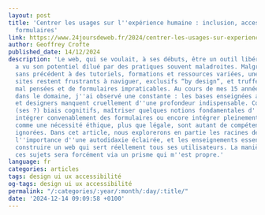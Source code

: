 ```yaml
---
layout: post
title: 'Centrer les usages sur l''expérience humaine : inclusion, accessibilité, et
  formulaires'
link: https://www.24joursdeweb.fr/2024/centrer-les-usages-sur-experience-humain-inclusion-accessibilite-formulaires
author: Geoffrey Crofte
published_date: 14/12/2024
description: 'Le web, qui se voulait, à ses débuts, être un outil libérateur et inclusif,
  a vu son potentiel dilué par des pratiques souvent maladroites. Malgré un accès
  sans précédent à des tutoriels, formations et ressources variées, une majorité de
  sites restent frustrants à naviguer, exclusifs “by design”, et truffés d''interactions
  mal pensées et de formulaires impraticables. Au cours de mes 15 années d''expérience
  dans le domaine, j''ai observé une constante : les bases enseignées aux développeurs
  et designers manquent cruellement d''une profondeur indispensable. Comprendre les
  (ses ?) biais cognitifs, maîtriser quelques notions fondamentales d''ergonomie,
  intégrer convenablement des formulaires ou encore intégrer pleinement l''accessibilité
  comme une nécessité éthique, plus que légale, sont autant de compétences trop souvent
  ignorées. Dans cet article, nous explorerons en partie les racines de ces lacunes,
  l''importance d''une autodidaxie éclairée, et les enseignements essentiels pour
  construire un web qui sert réellement tous ses utilisateurs. La manière d''aborder
  ces sujets sera forcément via un prisme qui m''est propre.'
language: fr
categories: articles
tags: design ui ux accessibilité
og-tags: design ui ux accessibilité
permalink: "/:categories/:year/:month/:day/:title/"
date: '2024-12-14 09:09:58 +0100'
---
```

